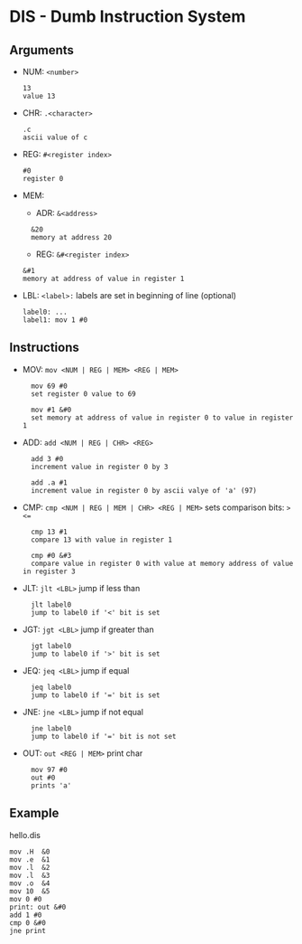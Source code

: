 # DIS - Dumb Instruction System

## Arguments

- NUM: `<number>`
  ```
  13
  value 13
  ```
- CHR: `.<character>`
  ```
  .c
  ascii value of c
  ```
- REG: `#<register index>`

  ```
  #0
  register 0
  ```

- MEM:

  - ADR: `&<address>`

  ```
    &20
    memory at address 20
  ```

  - REG: `&#<register index>`

  ```
  &#1
  memory at address of value in register 1
  ```

- LBL: `<label>:`
  labels are set in beginning of line (optional)

  ```
  label0: ...
  label1: mov 1 #0
  ```

## Instructions

- MOV: `mov <NUM | REG | MEM> <REG | MEM>`

  ```
    mov 69 #0
    set register 0 value to 69

    mov #1 &#0
    set memory at address of value in register 0 to value in register 1
  ```

- ADD: `add <NUM | REG | CHR> <REG>`

  ```
    add 3 #0
    increment value in register 0 by 3

    add .a #1
    increment value in register 0 by ascii valye of 'a' (97)
  ```

- CMP: `cmp <NUM | REG | MEM | CHR> <REG | MEM>`
  sets comparison bits: `><=`

  ```
    cmp 13 #1
    compare 13 with value in register 1

    cmp #0 &#3
    compare value in register 0 with value at memory address of value in register 3
  ```

- JLT: `jlt <LBL>`
  jump if less than

  ```
    jlt label0
    jump to label0 if '<' bit is set
  ```

- JGT: `jgt <LBL>`
  jump if greater than

  ```
    jgt label0
    jump to label0 if '>' bit is set
  ```

- JEQ: `jeq <LBL>`
  jump if equal

  ```
    jeq label0
    jump to label0 if '=' bit is set
  ```

- JNE: `jne <LBL>`
  jump if not equal

  ```
    jne label0
    jump to label0 if '=' bit is not set
  ```

- OUT: `out <REG | MEM>`
  print char
  ```
    mov 97 #0
    out #0
    prints 'a'
  ```

## Example

hello.dis

```
mov .H  &0
mov .e  &1
mov .l  &2
mov .l  &3
mov .o  &4
mov 10  &5
mov 0 #0
print: out &#0
add 1 #0
cmp 0 &#0
jne print
```

